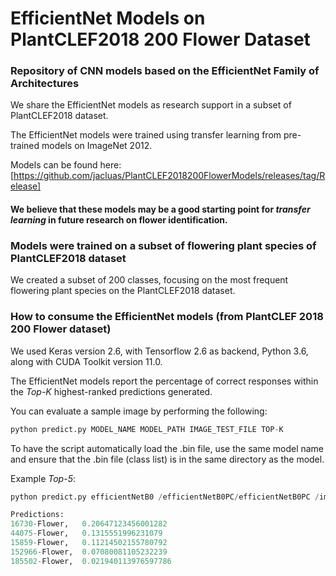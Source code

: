 # EfficientNet Models on PlantCLEF2018 200 Flower Dataset
### Repository of CNN models based on the EfficientNet Family of Architectures 

We share the EfficientNet models as research support in a subset of PlantCLEF2018 dataset.

The EfficientNet models were trained using transfer learning from pre-trained models on ImageNet 2012.

Models can be found here: [https://github.com/jacluas/PlantCLEF2018200FlowerModels/releases/tag/Release]

#### We believe that these models may be a good starting point for _transfer learning_ in future research on flower identification.

### Models were trained on a subset of flowering plant species of PlantCLEF2018 dataset

We created a subset of 200 classes, focusing on the most frequent flowering plant species on the PlantCLEF2018 dataset. 

### How to consume the EfficientNet models (from PlantCLEF 2018 200 Flower dataset)

We used Keras version 2.6, with Tensorflow 2.6 as backend, Python 3.6, along with CUDA Toolkit version 11.0. 

The EfficientNet models report the percentage of correct responses within the _Top-K_ highest-ranked predictions generated.

You can evaluate a sample image by performing the following:

```python
python predict.py MODEL_NAME MODEL_PATH IMAGE_TEST_FILE TOP-K
```
To have the script automatically load the .bin file, use the same model name and ensure that the .bin file (class list) is in the same directory as the model.

Example _Top-5_:
```python
python predict.py efficientNetB0 /efficientNetB0PC/efficientNetB0PC /images/test/16730-Flower/197417.jpg -TopK 5

Predictions:
16730-Flower,	0.20647123456001282
44075-Flower,	0.1315551996231079
15859-Flower,	0.11214502155780792
152966-Flower,	0.07080081105232239
185502-Flower,	0.021940113976597786


```

